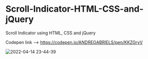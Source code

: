 # Scroll-Indicator-HTML-CSS-and-jQuery
Scroll Indicator using HTML, CSS and jQuery

Codepen link --> https://codepen.io/ANDREGABRIELS/pen/KKZGryV

![2022-04-14 23-44-39](https://user-images.githubusercontent.com/60861872/163510427-b442eb7f-6142-4745-953a-188c44dacf12.gif)
